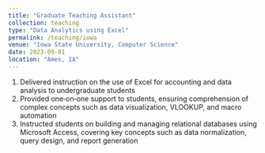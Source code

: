 ```yaml
---
title: "Graduate Teaching Assistant"
collection: teaching
type: "Data Analytics using Excel"
permalink: /teaching/iowa
venue: "Iowa State University, Computer Science"
date: 2023-09-01
location: "Ames, IA"
---
```

1. Delivered instruction on the use of Excel for accounting and data analysis to undergraduate students
2. Provided one‑on‑one support to students, ensuring comprehension of complex concepts such as data visualization, VLOOKUP, and macro automation
3. Instructed students on building and managing relational databases using Microsoft Access, covering key concepts such as data normalization, query design, and report generation


<!-- Heading 1
======

Heading 2
======

Heading 3
====== -->